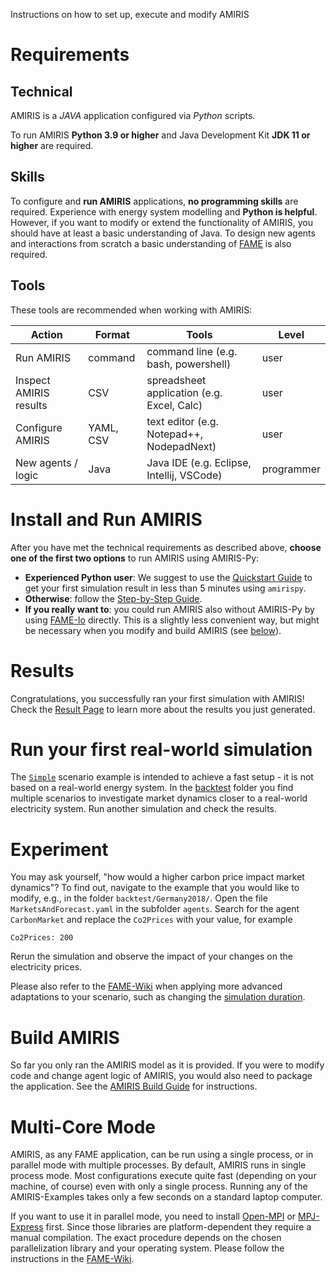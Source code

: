 Instructions on how to set up, execute and modify AMIRIS

# Requirements

## Technical

AMIRIS is a *JAVA* application configured via *Python* scripts.

To run AMIRIS **Python 3.9 or higher** and Java Development Kit **JDK 11 or higher** are required.

## Skills

To configure and **run AMIRIS** applications, **no programming skills** are required.
Experience with energy system modelling and **Python is helpful**.
However, if you want to modify or extend the functionality of AMIRIS, you should have at least a basic understanding of Java.
To design new agents and interactions from scratch a basic understanding of [FAME](https://gitlab.com/fame-framework/wiki/-/wikis/home) is also required.

## Tools

These tools are recommended when working with AMIRIS:

| Action                 | Format    | Tools                                      | Level         |
|------------------------|-----------|--------------------------------------------|---------------|
| Run AMIRIS             | command   | command line (e.g. bash, powershell)       | user          |
| Inspect AMIRIS results | CSV       | spreadsheet application (e.g. Excel, Calc) | user          |
| Configure AMIRIS       | YAML, CSV | text editor (e.g. Notepad++, NodepadNext)  | user          |
| New agents / logic     | Java      | Java IDE (e.g. Eclipse, Intellij, VSCode)  | programmer    |

# Install and Run AMIRIS

After you have met the technical requirements as described above, **choose one of the first two options** to run AMIRIS using AMIRIS-Py:

- **Experienced Python user**: We suggest to use the [Quickstart Guide](./Get-Started/QuickStart.md) to get your first simulation result in less than 5 minutes using `amirispy`.
- **Otherwise**: follow the [Step-by-Step Guide](./Get-Started/StepByStep.md).
- **If you really want to**: you could run AMIRIS also without AMIRIS-Py by using [FAME-Io](Get-Started/FameioSetup.md) directly.
This is a slightly less convenient way, but might be necessary when you modify and build AMIRIS (see [below](#build-amiris)).

# Results

Congratulations, you successfully ran your first simulation with AMIRIS! Check the [Result Page](./Get-Started/Results.md) to learn more about the results you just generated.

# Run your first real-world simulation

The [`Simple`](https://gitlab.com/dlr-ve/esy/amiris/examples/-/tree/dev/demo/Simple) scenario example is intended to achieve a fast setup - it is not based on a real-world energy system.
In the [backtest](https://gitlab.com/dlr-ve/esy/amiris/examples/-/tree/dev/backtest) folder you find multiple scenarios to investigate market dynamics closer to a real-world electricity system.
Run another simulation and check the results.

# Experiment

You may ask yourself, "how would a higher carbon price impact market dynamics"? 
To find out, navigate to the example that you would like to modify, e.g., in the folder `backtest/Germany2018/`.
Open the file `MarketsAndForecast.yaml` in the subfolder `agents`.
Search for the agent `CarbonMarket` and replace the `Co2Prices` with your value, for example

```
Co2Prices: 200
```

Rerun the simulation and observe the impact of your changes on the electricity prices.

Please also refer to the [FAME-Wiki](https://gitlab.com/fame-framework/wiki/-/wikis) when applying more advanced adaptations to your scenario, such as changing the [simulation duration](https://gitlab.com/fame-framework/wiki/-/wikis/GetStarted/core/Contracts).

# Build AMIRIS

So far you only ran the AMIRIS model as it is provided.
If you were to modify code and change agent logic of AMIRIS, you would also need to package the application.
See the [AMIRIS Build Guide](./Get-Started/Build.md) for instructions.

# Multi-Core Mode

AMIRIS, as any FAME application, can be run using a single process, or in parallel mode with multiple processes.
By default, AMIRIS runs in single process mode.
Most configurations execute quite fast (depending on your machine, of course) even with only a single process.
Running any of the AMIRIS-Examples takes only a few seconds on a standard laptop computer.

If you want to use it in parallel mode, you need to install [Open-MPI](https://www.open-mpi.org/) or [MPJ-Express](http://mpjexpress.org/) first.
Since those libraries are platform-dependent they require a manual compilation.
The exact procedure depends on the chosen parallelization library and your operating system.
Please follow the instructions in the [FAME-Wiki](https://gitlab.com/fame-framework/wiki/-/wikis/GetStarted/parallel/RunParallel).
